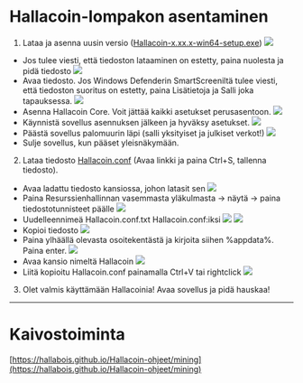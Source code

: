 # Hallacoin-lompakon asentaminen

1. Lataa ja asenna uusin versio ([Hallacoin-x.xx.x-win64-setup.exe](https://github.com/hallabois/hallacoin/releases))
  ![](https://raw.githubusercontent.com/hallabois/Hallacoin-ohjeet/main/asennus-kuvat/1.png)
- Jos tulee viesti, että tiedoston lataaminen on estetty, paina nuolesta ja pidä tiedosto
  ![](https://raw.githubusercontent.com/hallabois/Hallacoin-ohjeet/main/asennus-kuvat/2.png)
- Avaa tiedosto. Jos Windows Defenderin SmartScreeniltä tulee viesti, että tiedoston suoritus on estetty, paina Lisätietoja ja Salli joka tapauksessa. 
  ![](https://raw.githubusercontent.com/hallabois/Hallacoin-ohjeet/main/asennus-kuvat/3.png)
- Asenna Hallacoin Core. Voit jättää kaikki asetukset perusasentoon. 
  ![](https://raw.githubusercontent.com/hallabois/Hallacoin-ohjeet/main/asennus-kuvat/4.png)
- Käynnistä sovellus asennuksen jälkeen ja hyväksy asetukset. 
  ![](https://raw.githubusercontent.com/hallabois/Hallacoin-ohjeet/main/asennus-kuvat/5.png)
- Päästä sovellus palomuurin läpi (salli yksityiset ja julkiset verkot!)
  ![](https://raw.githubusercontent.com/hallabois/Hallacoin-ohjeet/main/asennus-kuvat/6.png)
- Sulje sovellus, kun pääset yleisnäkymään.

2. Lataa tiedosto [Hallacoin.conf](https://raw.githubusercontent.com/hallabois/hallacoin/master/Hallacoin.conf) (Avaa linkki ja paina Ctrl+S, tallenna tiedosto).
- Avaa ladattu tiedosto kansiossa, johon latasit sen
  ![](https://raw.githubusercontent.com/hallabois/Hallacoin-ohjeet/main/asennus-kuvat/7.png)
- Paina Resurssienhallinnan vasemmasta yläkulmasta -> näytä -> paina tiedostotunnisteet päälle
  ![](https://raw.githubusercontent.com/hallabois/Hallacoin-ohjeet/main/asennus-kuvat/8.png)
- Uudelleennimeä Hallacoin.conf.txt Hallacoin.conf:iksi
  ![](https://raw.githubusercontent.com/hallabois/Hallacoin-ohjeet/main/asennus-kuvat/9.png)
  ![](https://raw.githubusercontent.com/hallabois/Hallacoin-ohjeet/main/asennus-kuvat/10.png)
- Kopioi tiedosto
  ![](https://raw.githubusercontent.com/hallabois/Hallacoin-ohjeet/main/asennus-kuvat/11.png)
- Paina ylhäällä olevasta osoitekentästä ja kirjoita siihen %appdata%. Paina enter.
  ![](https://raw.githubusercontent.com/hallabois/Hallacoin-ohjeet/main/asennus-kuvat/12.png)
- Avaa kansio nimeltä Hallacoin
  ![](https://raw.githubusercontent.com/hallabois/Hallacoin-ohjeet/main/asennus-kuvat/13.png)
- Liitä kopioitu Hallacoin.conf painamalla Ctrl+V tai rightclick
  ![](https://raw.githubusercontent.com/hallabois/Hallacoin-ohjeet/main/asennus-kuvat/14.png)

3. Olet valmis käyttämään Hallacoinia! Avaa sovellus ja pidä hauskaa! 


--- 


# Kaivostoiminta

[https://hallabois.github.io/Hallacoin-ohjeet/mining](https://hallabois.github.io/Hallacoin-ohjeet/mining)
